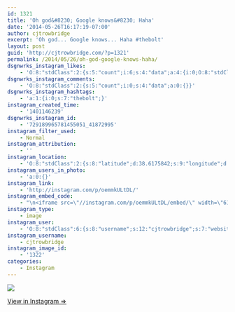 ```yaml
---
id: 1321
title: 'Oh god&#8230; Google knows&#8230; Haha'
date: '2014-05-26T16:17:19-07:00'
author: cjtrowbridge
excerpt: 'Oh god... Google knows... Haha #thebolt'
layout: post
guid: 'http://cjtrowbridge.com/?p=1321'
permalink: /2014/05/26/oh-god-google-knows-haha/
dsgnwrks_instagram_likes:
    - 'O:8:"stdClass":2:{s:5:"count";i:6;s:4:"data";a:4:{i:0;O:8:"stdClass":4:{s:8:"username";s:8:"marshlee";s:15:"profile_picture";s:107:"https://igcdn-photos-g-a.akamaihd.net/hphotos-ak-xfp1/t51.2885-19/10693501_571536162992262_1493284918_a.jpg";s:2:"id";s:8:"32626417";s:9:"full_name";s:16:"Marshall Dankbar";}i:1;O:8:"stdClass":4:{s:8:"username";s:5:"ajf16";s:15:"profile_picture";s:85:"https://instagramimages-a.akamaihd.net/profiles/profile_234034506_75sq_1374472459.jpg";s:2:"id";s:9:"234034506";s:9:"full_name";s:13:"Andy Fletcher";}i:2;O:8:"stdClass":4:{s:8:"username";s:8:"marioizi";s:15:"profile_picture";s:106:"https://igcdn-photos-h-a.akamaihd.net/hphotos-ak-xfa1/t51.2885-19/10747936_315636038644463_866656696_a.jpg";s:2:"id";s:8:"25653995";s:9:"full_name";s:5:"Mario";}i:3;O:8:"stdClass":4:{s:8:"username";s:9:"jayray313";s:15:"profile_picture";s:85:"https://instagramimages-a.akamaihd.net/profiles/profile_173941734_75sq_1376854098.jpg";s:2:"id";s:9:"173941734";s:9:"full_name";s:15:"Jason Reinhardt";}}}'
dsgnwrks_instagram_comments:
    - 'O:8:"stdClass":2:{s:5:"count";i:0;s:4:"data";a:0:{}}'
dsgnwrks_instagram_hashtags:
    - 'a:1:{i:0;s:7:"thebolt";}'
instagram_created_time:
    - '1401146239'
dsgnwrks_instagram_id:
    - '729189965781455051_41872995'
instagram_filter_used:
    - Normal
instagram_attribution:
    - ''
instagram_location:
    - 'O:8:"stdClass":2:{s:8:"latitude";d:38.6175842;s:9:"longitude";d:-121.5199956;}'
instagram_users_in_photo:
    - 'a:0:{}'
instagram_link:
    - 'http://instagram.com/p/oemmkULtDL/'
instagram_embed_code:
    - "\n<iframe src=\"//instagram.com/p/oemmkULtDL/embed/\" width=\"612\" height=\"710\" frameborder=\"0\" scrolling=\"no\" allowtransparency=\"true\"></iframe>\n"
instagram_type:
    - image
instagram_user:
    - 'O:8:"stdClass":6:{s:8:"username";s:12:"cjtrowbridge";s:7:"website";s:0:"";s:15:"profile_picture";s:103:"https://igcdn-photos-f-a.akamaihd.net/hphotos-ak-xpa1/t51.2885-19/925559_452430704897917_67836701_a.jpg";s:9:"full_name";s:13:"CJ Trowbridge";s:3:"bio";s:0:"";s:2:"id";s:8:"41872995";}'
instagram_username:
    - cjtrowbridge
instagram_image_id:
    - '1322'
categories:
    - Instagram
---
```


[![](http://blog.cjtrowbridge.com/wp-content/uploads/2014/05/10413074_285838754919585_692159076_n.jpg)](http://instagram.com/p/oemmkULtDL/)

[View in Instagram ⇒](http://instagram.com/p/oemmkULtDL/)
